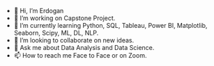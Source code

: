 - 👋 Hi, I’m Erdogan
- 👀 I’m working on Capstone Project.
- 🌱 I’m currently learning Python, SQL, Tableau, Power BI, Matplotlib, Seaborn, Scipy, ML, DL, NLP.
- 💞️ I’m looking to collaborate on new ideas.
- 💬 Ask me about Data Analysis and Data Science.
- 📫 How to reach me Face to Face or on Zoom.




<!---
erdoganaytekin/erdoganaytekin is a ✨ special ✨ repository because its `README.md` (this file) appears on your GitHub profile.
You can click the Preview link to take a look at your changes.
--->
